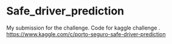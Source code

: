 # Safe_driver_prediction

My submission for the challenge.
Code for kaggle challenge . https://www.kaggle.com/c/porto-seguro-safe-driver-prediction
